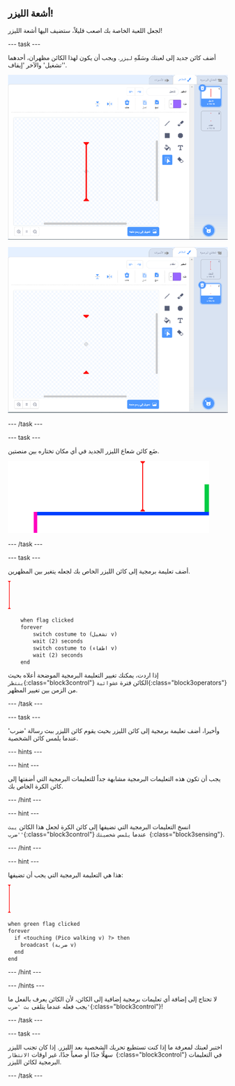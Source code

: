 ## أشعة الليزر!

لجعل اللعبة الخاصة بك اصعب قليلاً، ستضيف اليها أشعة الليزر!

--- task ---

أضف كائن جديد إلى لعبتك وسَمِّهِ `ليزر`. ويجب أن يكون لهذا الكائن مظهران، أحدهما 'تشغيل' والآخر 'إيقاف'.

![لقطة الشاشة](images/dodge-lasers-costume1.png)

![لقطة الشاشة](images/dodge-lasers-costume2.png)

--- /task ---

--- task ---

ضَع كائن شعاع الليزر الجديد في أي مكان تختاره بين منصتين.

![لقطة الشاشة](images/dodge-lasers-position.png)

--- /task ---

--- task ---

أضف تعليمة برمجية إلى كائن الليزر الخاص بك لجعله يتغير بين المظهرين.

![كائن الليزر](images/laser_sprite.png)

```blocks3
    when flag clicked
    forever
        switch costume to (تشغيل v)
        wait (2) seconds
        switch costume to (اطفاء v)
        wait (2) seconds
    end
```

إذا اردت، يمكنك تغيير التعليمة البرمجية الموضحة أعلاه بحيث `ينتظر`{:class="block3control"} الكائن فترة `عشوائية`{:class="block3operators"} من الزمن بين تغيير المظهر.

--- /task ---

--- task ---

وأخيرا، أضف تعليمة برمجية إلى كائن الليزر بحيث يقوم كائن الليزر ببث رسالة 'ضرب' عندما يلمس كائن الشخصية.

--- hints ---


--- hint ---

يجب أن تكون هذه التعليمات البرمجية مشابهة جداً للتعليمات البرمجية التي أضفتها إلى كائن الكرة الخاص بك.

--- /hint ---

--- hint ---

انسخ التعليمات البرمجية التي تضيفها إلى كائن الكرة لجعل هذا الكائن `يبث 'ضرب'`{:class="block3control"} عندما `يلمس شخصيتك `{:class="block3sensing"}.

--- /hint ---

--- hint ---

هذا هي التعليمة البرمجية التي يجب أن تضيفها:

![كائن الليزر](images/laser_sprite.png)

```blocks3
when green flag clicked
forever 
  if <touching (Pico walking v) ?> then 
    broadcast (ضربة v)
  end
end
```

--- /hint ---

--- /hints ---

لا تحتاج إلى إضافة أي تعليمات برمجية إضافية إلى الكائن، لأن الكائن يعرف بالفعل ما يجب فعله عندما يتلقى `بث 'ضرب'`{:class="block3control"}!

--- /task ---

--- task ---

اختبر لعبتك لمعرفة ما إذا كنت تستطيع تحريك الشخصية بعد الليزر. إذا كان تجنب الليزر سهلًا جدًا أو صعباً جدًا، غير اوقات `الانتظار `{:class="block3control"} في التعليمات البرمجية لكائن الليزر.

--- /task ---